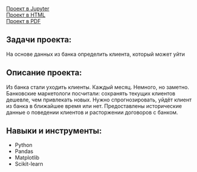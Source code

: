 [Проект в Jupyter](//github.com/IstominN/Portfolio/blob/main/Customer_outflow/customer_outflow.ipynb) <br>
[Проект в HTML](//github.com/IstominN/Portfolio/blob/main/Customer_outflow/customer_outflow.html) <br>
[Проект в PDF](//github.com/IstominN/Portfolio/blob/main/Customer_outflow/customer_outflow.pdf)

## Задачи проекта:

На основе данных из банка определить клиента, который может уйти

## Описание проекта:

Из банка стали уходить клиенты. Каждый месяц. Немного, но заметно. Банковские маркетологи посчитали: сохранять текущих клиентов дешевле, чем привлекать новых. Нужно спрогнозировать, уйдёт клиент из банка в ближайшее время или нет. Предоставлены исторические данные о поведении клиентов и расторжении договоров с банком.

## Навыки и инструменты:

- Python
- Pandas
- Matplotlib
- Scikit-learn
